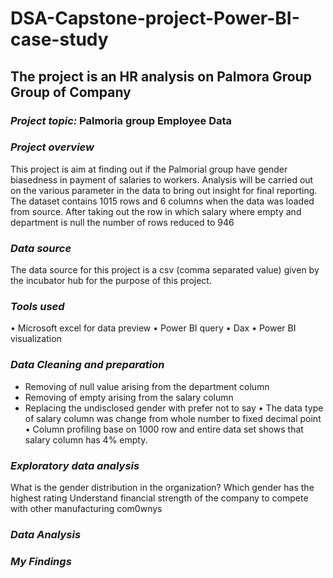 # DSA-Capstone-project-Power-BI-case-study
## The project is an HR analysis on Palmora Group Group of Company
### *Project topic:* Palmoria group Employee Data

### *Project overview*
This project is aim at finding out if the Palmorial group have gender biasedness in payment of salaries to workers. Analysis will be carried out on the various parameter in the data to bring out insight for final reporting. The dataset contains 1015 rows and 6 columns when the data was loaded from source. After taking out the row in which salary where empty and department is null the number of rows reduced to 946
### *Data source*
The data source for this project is a csv (comma separated value) given by the incubator hub for the purpose of this project.
### *Tools used*
•	Microsoft excel for data preview
•	Power BI query 
•	Dax
•	Power BI visualization
### *Data Cleaning and preparation*
 - Removing of null value arising from the department column
 - Removing of empty arising from the salary column
 - Replacing the undisclosed gender with prefer not to say
•	The data type of salary column was change from whole number to fixed decimal point
•	Column profiling base on 1000 row and entire data set shows that salary column has 4% empty.
### *Exploratory data analysis*
What is the gender distribution in the organization?
Which gender has the highest rating
Understand financial strength of the company to compete with other manufacturing com0wnys
### *Data Analysis*

### *My Findings*
